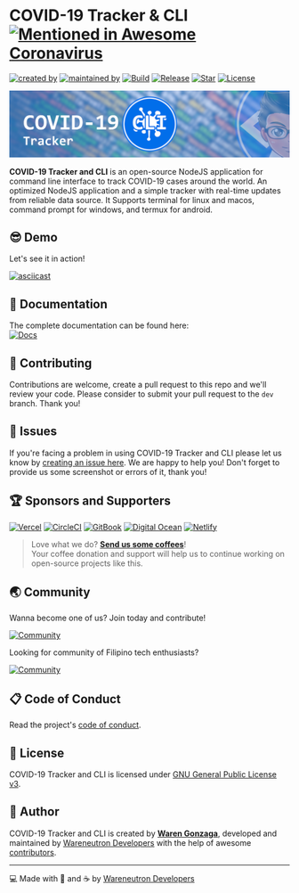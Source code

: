 # COVID-19 Tracker & CLI [![Mentioned in Awesome Coronavirus](https://awesome.re/mentioned-badge-flat.svg)](https://github.com/soroushchehresa/awesome-coronavirus)

[![created by](https://img.shields.io/badge/created%20by-Waren%20Gonzaga-blue.svg?longCache=true&style=flat-square)](https://github.com/warengonzaga) [![maintained by](https://img.shields.io/badge/maintained%20by-Wareneutron%20Developers-blue.svg?longCache=true&style=flat-square)](https://wareneutron.com) [![Build](https://img.shields.io/circleci/build/github/wareneutron/covid19-tracker-cli/main?style=flat-square)](https://github.com/wareneutron/covid19-tracker-cli) [![Release](https://img.shields.io/github/release/wareneutron/covid19-tracker-cli.svg?style=flat-square)](https://github.com/wareneutron/covid19-tracker-cli/releases) [![Star](https://img.shields.io/github/stars/wareneutron/covid19-tracker-cli.svg?style=flat-square)](https://github.com/wareneutron/covid19-tracker-cli/stargazers) [![License](https://img.shields.io/github/license/wareneutron/covid19-tracker-cli.svg?style=flat-square)](https://github.com/wareneutron/covid19-tracker-cli/blob/main/LICENSE)

[![Banner](.github/wareneutron_covid19_tracker_cli_github_banner.png)](https://docs.wareneutron.com/covid19-tracker-cli)

**COVID-19 Tracker and CLI** is an open-source NodeJS application for command line interface to track COVID-19 cases around the world. An optimized NodeJS application and a simple tracker with real-time updates from reliable data source. It Supports terminal for linux and macos, command prompt for windows, and termux for android.

## 😎 Demo

Let's see it in action!

[![asciicast](https://asciinema.org/a/409340.svg)](https://asciinema.org/a/409340)

## 📖 Documentation

<!-- <!-- markdownlint-disable MD033 -->
The complete documentation can be found here:<br/>
[![Docs](https://img.shields.io/badge/Docs-docs.wareneutron.com/covid19--tracker--cli-blue.svg?longCache=true&style=for-the-badge)](https://docs.wareneutron.com/covid19-tracker-cli)
<!-- <!-- markdownlint-enable MD033 -->

## 🎯 Contributing

Contributions are welcome, create a pull request to this repo and we'll review your code. Please consider to submit your pull request to the ```dev``` branch. Thank you!

## 🐛 Issues

If you're facing a problem in using COVID-19 Tracker and CLI please let us know by [creating an issue here](https://github.com/wareneutron/covid19-tracker-cli/issues/new). We are happy to help you! Don't forget to provide us some screenshot or errors of it, thank you!

## 🏆 Sponsors and Supporters

[![Vercel](https://wrngnz.ga/badge-vercel)](https://vercel.com) [![CircleCI](https://wrngnz.ga/badge-circleci)](https://circleci.com) [![GitBook](https://wrngnz.ga/badge-gitbook)](https://gitbook.io) [![Digital Ocean](https://wrngnz.ga/badge-digitalocean)](https://digitalocean.com) [![Netlify](https://wrngnz.ga/badge-netlify)](https://netlify.com)

<!-- markdownlint-disable MD033 -->
> Love what we do? **[Send us some coffees](https://buymeacoff.ee/wareneutron)**!<br/>
> Your coffee donation and support will help us to continue working on open-source projects like this.
<!-- markdownlint-disable MD033 -->

## 🌏 Community

Wanna become one of us? Join today and contribute!

[![Community](https://discordapp.com/api/guilds/694612151444439081/widget.png?style=banner3)](https://wareneutron.com/discord)

Looking for community of Filipino tech enthusiasts?

[![Community](https://discordapp.com/api/guilds/659684980137656340/widget.png?style=banner2)](https://wrngnzga.com/discord)

## 📋 Code of Conduct

Read the project's [code of conduct](./code_of_conduct.md).

## 📃 License

COVID-19 Tracker and CLI is licensed under [GNU General Public License v3](https://opensource.org/licenses/GPL-3.0).

## 📝 Author

COVID-19 Tracker and CLI is created by **[Waren Gonzaga](https://github.com/warengonzaga)**, developed and maintained by [Wareneutron Developers](https://wareneutron.com) with the help of awesome [contributors](https://github.com/wareneutron/covid19-tracker-cli/graphs/contributors).

---

💻 Made with 💖 and ☕ by [Wareneutron Developers](https://wareneutron.com)
